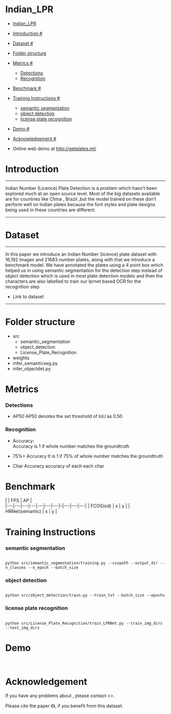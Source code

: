 # Indian_LPR


- [Indian_LPR](#indian_lpr)
- [Introduction #](#introduction-)
- [Dataset #](#dataset-)
- [Folder structure](#folder-structure)
- [Metrics #](#metrics-)
    - [Detections](#detections)
    - [Recognition](#recognition)
- [Benchmark #](#benchmark-)
- [Training Instructions #](#training-instructions-)
    - [semantic segmentation](#semantic-segmentation)
    - [object detection](#object-detection)
    - [license plate recognition](#license-plate-recognition)
- [Demo #](#demo-)
- [Acknowledgement #](#acknowledgement-)
  
 - Online web demo at http://getplates.ml/
  
<a name="introduction"></a>

# Introduction # 

<hr />
Indian Number (Licence) Plate Detection is a problem which hasn’t been explored much at an open source level. Most of the big datasets available are for countries like China , Brazil ,but the model trained on these don’t perform well on Indian plates because the font styles and plate designs being used in these countries are different. 
<hr />

<a name="dataset"></a>

# Dataset # 

<hr />
In this paper we introduce an Indian Number (licence) plate dataset with 16,192 images and 21683 number plates, along with that we introduce a benchmark model. We have annotated the plates using a 4 point box which helped us in using semantic segmentation for the detection step instead of object detection which is used in most plate detection models and then the characters are also labelled to train our lprnet based OCR for the recognition step

- Link to dataset
<hr />

<a name="folder-structure"></a>
# Folder structure #

- src
  - semantic_segmentation
  - object_detection
  - License_Plate_Recognition
- weights
- infer_semanticseg.py
- infer_objectdet.py

<a name=" metrics"></a>

# Metrics # 

### Detections

- AP50
  AP50 denotes the set threshold of IoU as 0.50

### Recognition

- Accuracy:  
  Accuracy is 1 if whole number matches the groundtruth

- 75%+ Accuracy
  It is 1 if 75% of whole number matches the groundtruth

- Char Accuracy
  accuracy of each each char

<a name="benchmark"></a>

# Benchmark # 

|                       |    FPS  |    AP  |   
|---|---|---|---|---|---|---|-|---|---|---|
|     FCOS(od)          |    x    |    y   |
|    HRNet(semantic)    |    x    |    y   | 




<a name="training-instructions"></a>

# Training Instructions # 

### semantic segmentation

```

python src/semantic_segmentation/training.py --csvpath --output_dir --n_classes --n_epoch --batch_size

```

### object detection

```

python src/object_detection/train.py --train_txt --batch_size --epochs

```

### license plate recognition

```

python src/License_Plate_Recognition/train_LPRNet.py --train_img_dirs --test_img_dirs

```

<a name="demo"></a>

# Demo # 

```python infer_objectdet.py --source --ouput_path
```
```python infer_semanticseg.py --source --ouput_path
```
<a name="acknowledgement"></a>

# Acknowledgement # 

If you have any problems about <paper name>, please contact <>.

Please cite the paper 《》, if you benefit from this dataset.
